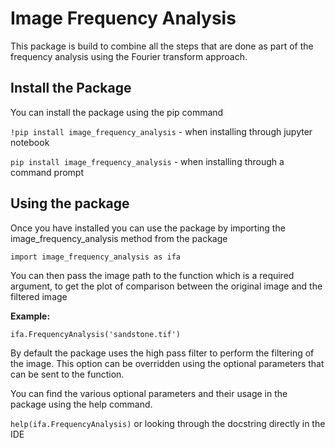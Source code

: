 # Image Frequency Analysis

This package is build to combine all the steps that are done as part of the
frequency analysis using the Fourier transform approach.



## Install the Package
You can install the package using the pip command

`!pip install image_frequency_analysis` - when installing through jupyter notebook

`pip install image_frequency_analysis` - when installing through a command prompt


## Using the package
Once you have installed you can use the package by importing the image_frequency_analysis method from the package

` import image_frequency_analysis as ifa `

You can then pass the image path to the function which is a required argument, to get the plot 
of comparison between the original image and the filtered image

**Example:**

` ifa.FrequencyAnalysis('sandstone.tif') `

By default the package uses the high pass filter to perform the filtering of the image. This option can be overridden using
the optional parameters that can be sent to the function.

You can find the various optional parameters and their usage in the package using the help command.

` help(ifa.FrequencyAnalysis) ` or looking through the docstring directly in the IDE
